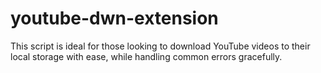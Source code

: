 # youtube-dwn-extension
This script is ideal for those looking to download YouTube videos to their local storage with ease, while handling common errors gracefully.
